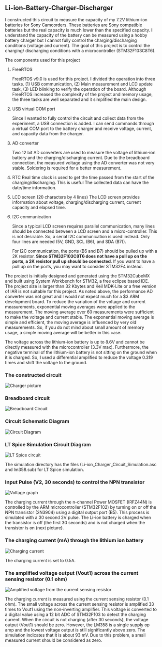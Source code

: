 ## Li-ion-Battery-Charger-Discharger

I constructed this circuit to measure the capacity of my 7.2V lithium-ion batteries for Sony Camcorders. These batteries are Sony compatible batteries but the real capacity is much lower than the specified capacity. I understand the capacity of the battery can be measured using a hobby battery charger but I cannot fully control the charging/discharging conditions (voltage and current). The goal of this project is to control the charging/ discharging conditions with a microcontroller (STM32F103C8T6).

The components used for this project


1. FreeRTOS

   FreeRTOS v9.0 is used for this project. I divided the operation into three tasks. (1) USB communication, (2) Main measurement and LCD update task, (3) LED blinking to verify the operation of the board. Although FreeRTOS increased the complexity of the project and memory usage, the three tasks are well separated and it simplified the main design.

   

2. USB virtual COM port

   Since I wanted to fully control the circuit and collect data from the experiment, a USB connection is added. I can send commands through a virtual COM port to the battery charger and receive voltage, current, and capacity data from the charger. 

   

3. AD converter

   Two 12 bit AD converters are used to measure the voltage of lithium-ion battery and the charging/discharging current. Due to the breadboard connection, the measured voltage using the AD converter was not very stable. Soldering is required for a better measurement. 

   

4. RTC 
   Real time clock is used to get the time passed from the start of the charging/discharging. This is useful The collected data can have the date/time information. 

   

5. LCD screen (20 characters by 4 lines)
   The LCD screen provides information about voltage, charging/discharging current, current capacity and elapsed time.

   

6. I2C communication

   Since a typical LCD screen requires parallel communication, many lines should be connected between a LCD screen and a micro-controller. This is not desirable. So, a serial I2C communication is used instead. Only four lines are needed (5V, GND, SCL (B6), and SDA (B7)). 

   For I2C communication, the ports (B6 and B7) should be pulled up with a 2K resistor. **Since STM32F103C8T6 does not have a pull up on the ports, a 2K resistor pull up should be connected**. If you want to have a pull up on the ports, you may want to consider STM32F4 instead.

   

The project is initially designed and generated using the STM32CubeMX and built using System Workbench for STM32, a free eclipse based IDE. The project size is larger than 32 Kbytes and Keil MDK-Lite or a free version of IAR is not suitable for this project. As noted above, the performance AD converter was not great and I would not expect much for a $3 ARM development board. To reduce the variation of the voltage and current measurements, exponential moving averages were applied to the measurement. The moving average over 60 measurements were sufficient to make the voltage and current stable.  The exponential moving average is simple and efficient, the moving average is influenced by very old measurements. So, if you do not mind about small amount of memory usage,  a simple moving average will be better in this case.  

The voltage across the lithium-ion battery is up to 8.6V and cannot be directly measured with the microcontroller (3.3V max). Furthermore, the negative terminal of the lithium-ion battery is not sitting on the ground when it is charged. So, I used a differential amplified to reduce the voltage 0.319 times and shift the voltage to the ground.



### The constructed circuit

![Charger picture](images/Charger_Setup.jpg)





### Breadboard circuit

![Breadboard Circuit](images/STM32F103C8T6_lithium_ion_battery_charger3_bb.png)



### Circuit Schematic Diagram

![Circuit Diagram](images/STM32F103C8T6_lithium_ion_battery_charger3_schem.png)

### LT Spice Simulation Circuit Diagram
![LT Spice circuit](images/LT_Spice_Circuit.png)

The simulation directory has the files (Li-ion_Charger_Circuit_Simulation.asc and lm358.sub) for LT Spice simulation.



### Input Pulse (V2, 30 seconds) to control the NPN transistor

![Voltage graph](images/V2_voltage.png)

The charging current through the n-channel Power MOSFET (IRFZ44N) is controlled by the ARM microcontroller (STM32F102) by turning on or off the NPN transistor (2N3904) using a digital output port (B5). This process is simulated with a 30 second 2V pulse. The Li-ion battery is charged when the transistor is off (the first 30 seconds) and is not charged when the transistor is on (next picture).

### The charging current (mA) through the lithium ion battery 

![Charging current](images/Charging_Current_through_the_battery.png)

The charging current is set to 0.5A.



### The amplified voltage output (Vout1) across the current sensing resistor (0.1 ohm)

![Amplified voltage from the current sensing resistor](images/Vout1_Voltage.png)

The charging current is measured using the current sensing resistor (0.1 ohm). The small voltage across the current sensing resistor is amplified 33 times to Vout1 using the non-inverting amplifier. This voltage is converted to a digital value using a 12 bit ADC of STM32F103 to detect the charging current. When the circuit is not charging (after 30 seconds), the voltage output (Vout1) should be zero. However, the LM358 is a single supply op amp and the lowest voltage output is still significantly above zero. The simulation indicates that it is about 93 mV. Due to this problem, a small measured current should be considered as zero. 



